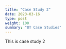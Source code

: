 ```yaml
---
title: "Case Study 2"
date: 2023-03-16
type: post
weight: 100
summary: "UT Case Studies"
---
```


This is case study 2
